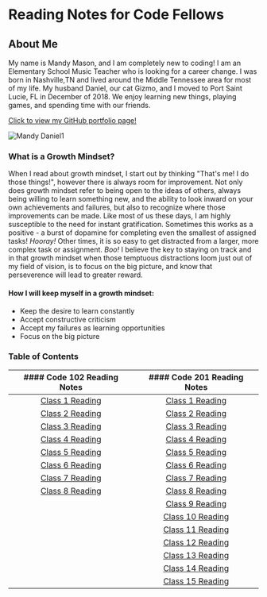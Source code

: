 # Reading Notes for Code Fellows

## About Me
My name is Mandy Mason, and I am completely new to coding! I am an Elementary School Music Teacher who is looking for a career change. I was born in Nashville,TN and lived around the Middle Tennessee area for most of my life.  My husband Daniel, our cat Gizmo, and I moved to Port Saint Lucie, FL in December of 2018. We enjoy learning new things, playing games, and spending time with our friends. 

[Click to view my GitHub portfolio page!](https://github.com/mnmason86?tab=projects&type=beta)

![Mandy Daniel1](https://user-images.githubusercontent.com/102629678/161444418-44729468-2697-4e28-b8ca-f16a81cecfd2.jpg)



### What is a Growth Mindset?

When I read about growth mindset, I start out by thinking "That's me! I do those things!", however there is always room for improvement. Not only does growth mindset refer to being open to the ideas of others, always being willing to learn something new, and the ability to look inward on your own achievements and failures, but also to recognize where those improvements can be made. Like most of us these days, I am highly susceptible to the need for instant gratification. Sometimes this works as a positive - a burst of dopamine for completing even the smallest of assigned tasks! *Hooray!* Other times, it is so easy to get distracted from a larger, more complex task or assignment. *Boo!* I believe the key to staying on track and in that growth mindset when those temptuous distractions loom just out of my field of vision, is to focus on the big picture, and know that perseverence will lead to greater reward.

#### How I will keep myself in a growth mindset:

- Keep the desire to learn constantly
- Accept constructive criticism 
- Accept my failures as learning opportunities
- Focus on the big picture

### Table of Contents

| #### Code 102 Reading Notes | #### Code 201 Reading Notes |
| :---: | :---: |
|[Class 1 Reading](102class1reading.md) | [Class 1 Reading](201class1reading.md) |
| [Class 2 Reading](102class2reading.md) | [Class 2 Reading](201class2reading.md) |
| [Class 3 Reading](102class3reading.md) | [Class 3 Reading](201class3reading.md) |
| [Class 4 Reading](102class4reading.md) | [Class 4 Reading](201class4reading.md) |
| [Class 5 Reading](102class5reading.md) | [Class 5 Reading](201class5reading.md) |
| [Class 6 Reading](102class6reading.md) | [Class 6 Reading](201class6reading.md) |
| [Class 7 Reading](102class7reading.md) | [Class 7 Reading](201class7reading.md) |
| [Class 8 Reading](102class8reading.md) | [Class 8 Reading](201class8reading.md) |
|                                        | [Class 9 Reading](201class9reading.md) |
|                                        | [Class 10 Reading](201class10reading.md) |
|                                        | [Class 11 Reading](201class11reading.md) |
|                                        | [Class 12 Reading](201class12reading.md) |
|                                        | [Class 13 Reading](201class13reading.md) |
|                                        | [Class 14 Reading](201class14reading.md) |
|                                        | [Class 15 Reading](201class15reading.md) |




